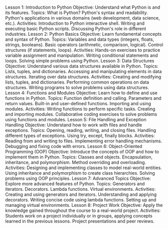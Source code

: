 Lesson 1: Introduction to Python
Objective: Understand what Python is and its features.
Topics:
What is Python?
Python's syntax and readability.
Python's applications in various domains (web development, data science, etc.).
Activities:
Introduction to Python interactive shell.
Writing and executing basic Python scripts.
Discussing Python's role in different industries.
Lesson 2: Python Basics
Objective: Learn fundamental concepts and syntax of Python.
Topics:
Variables and data types (integers, floats, strings, booleans).
Basic operators (arithmetic, comparison, logical).
Control structures (if statements, loops).
Activities:
Hands-on exercises to practice variable assignment and manipulation.
Writing conditional statements and loops.
Solving simple problems using Python.
Lesson 3: Data Structures
Objective: Understand various data structures available in Python.
Topics:
Lists, tuples, and dictionaries.
Accessing and manipulating elements in data structures.
Iterating over data structures.
Activities:
Creating and modifying lists, tuples, and dictionaries.
Performing common operations on data structures.
Writing programs to solve problems using data structures.
Lesson 4: Functions and Modules
Objective: Learn how to define and use functions in Python.
Topics:
Function definition and calling.
Parameters and return values.
Built-in and user-defined functions.
Importing and using modules.
Activities:
Writing functions to perform specific tasks.
Creating and importing modules.
Collaborative coding exercises to solve problems using functions and modules.
Lesson 5: File Handling and Exception Handling
Objective: Understand how to work with files and handle exceptions.
Topics:
Opening, reading, writing, and closing files.
Handling different types of exceptions.
Using try, except, finally blocks.
Activities:
Reading from and writing to files.
Implementing error handling mechanisms.
Debugging and fixing code with errors.
Lesson 6: Object-Oriented Programming (OOP)
Objective: Introduce the concepts of OOP and how to implement them in Python.
Topics:
Classes and objects.
Encapsulation, inheritance, and polymorphism.
Method overriding and overloading.
Activities:
Designing and implementing classes to model real-world entities.
Using inheritance and polymorphism to create class hierarchies.
Solving problems using OOP principles.
Lesson 7: Advanced Topics
Objective: Explore more advanced features of Python.
Topics:
Generators and iterators.
Decorators.
Lambda functions.
Virtual environments.
Activities:
Creating and using generators and iterators.
Understanding and applying decorators.
Writing concise code using lambda functions.
Setting up and managing virtual environments.
Lesson 8: Project Work
Objective: Apply the knowledge gained throughout the course to a real-world project.
Activities:
Students work on a project individually or in groups, applying concepts learned in the previous lessons.
Project presentations and peer reviews.
